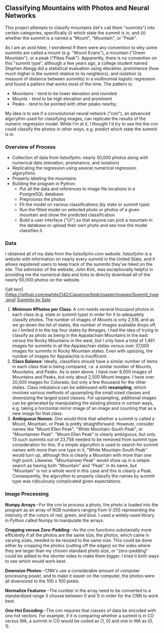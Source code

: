 ## **Classifying Mountains with Photos and Neural Networks**

This project attempts to classify mountains \(let's call them "summits"\) into certain categories, specifically \(i\) which state the summit is in, and \(ii\) whether the summit is a named a "Mount", "Mountain", or "Peak".

As I am an avid hiker, I wondered if there were any convention to why some summits are called a mount \(e.g. "Mount Evans"\), a mountain \("Green Mountain"\), or a peak \("Pikes Peak"\). Apparently, there is no convention on this "summit type", although a few years ago, a college student named Stephen Abegg did a statistical evaluation using elevation, prominence \(how much higher is the summit relative to its neighbors\), and isolation \(a measure of distance between summits\) in a multinomial logistic regression and found a pattern that works most of the time. The pattern is:

* Mountains - tend to be lower elevation and rounded
* Mounts - tend to be high elevation and prominent
* Peaks - tend  to be pointed with other peaks nearby.

My idea is to see if a convolutional neural network \("cnn"\), an advanced algorythm used for classifying images, can replicate the results of the numeric regression model. While I'm at it, I thought I'd try to see the the cnn could classify the photos in other ways, e.g. predict which state the summit is in.

### Overview of Process

* Collection of data from listsofjohn: nearly 50,000 photos along with numerical data \(elevation, prominence, and isolation\)
* Replicating the regression using several numerical regression algorythms
* Properly labeling the mountains
* Building the program in Python:
  * Put all the data and references to image file locations in a PostgreSQL database
  * Preprocess the photos
  * Fit the model on various classifications \(by state or summit type\)
  * Run the fitted model on selected photo or photos of a given mountain and show the predicted classification
  * Build a user interface \("UI"\) so that anyone can pick a mountain in the database or  upload their own photo and see how the model classifies it.

### Data

I obtained all of my data from the listsofjohn.com website. listsofjohn is a website with information on nearly every summit in the United State, and it allows registered users to keep track of the summits they've hiked on the site. The adimisitor of the website, John Kirk, was exceptionally helpful in providing me the numerical data and links to directly download all of the nearly 50,000 photos on the website.

![alt text\][https://github.com/ewhite2142/Capstone/blob/master/images/Summit_type.png]
[Summits by Sate](images/Summits_by_state.png)

1. **Minimum \#Photos per Class**: A cnn needs several thousand photos in each class \(e.g. state or summit type\) in order for it to adequately classify photos. The number of images of Mounts is only 2,516, and as we go down the list of states, the number of images available drops off, so I limited it to the top four states by \#images. I had the idea of trying to classify as photo as being in the Appalachain Mountains in the east versus the Rocky Mountains in the west, but I only have a total of 1,461 images for summits in all the Appalachian states versus over 37,000 images for summits in Rocky Mountain states. Even with upsizing, the number of images for Appalachia is insufficent.
2. **Class Balance**: Ideally, classifiers should have a similar number of items in each class that is being compared, i.e. a similar number of Mounts, Mountains, and Peaks. As is seen above, I have over 8,000 images of Mountains and Peaks, but only about 2,500 Mount images. I have over 20,000 images for Colorado, but only a few thousand for the other states. Class imbalance can be addressed with **resampling**, which involves various methods of upsampling the small sized classes and downsizing the larged sized classes. For upsampling, additional images can be generated by manipulating the existing photos in certain ways, e.g. taking a horizontal mirror image of an image and counting that as a new image for that class.
3. **Ambiguous Names**: One would think that whether a summit is called a Mount, Mountain, or Peak is pretty straightforward. However, consider names like "Mount Ellen Peak", "White Mountain-South Peak",  or "Mountaineer Peak".  "Mount Ellen Peak" is clearly ambiguous, but only 13 such summits out of 23,758 needed to be removed from summit type consideration for this. If a simple algorythm is used to search for summit names with more than one type in it, "White Mountain-South Peak" would turn up, although this is clearly a Mountain with more than one high point. Likewise, "Mountaineer Peak" would show up in a simple search as having both "Mountain" and "Peak" in its name, but "Mountain" is not a whole word in this case and this is clearly a Peak. Consequently, the algorythm to properly classify the names by summit type was ridiculously complicated given expectations.

### Image Processing

**Numpy Arrays**--For the cnn to process a photo, the photo is loaded into the program as an array of RGB numbers ranging from 0-255 representing the intensity of the colors of red, green, and blue. I used a widely-used library in Python called Numpy to manipulate the arrays.

**Cropping versus Zero-Padding**--As the cnn functions substanially more efficiently if all the photos are the same size, the photos, which came in varying sizes, needed to be resized to the same size. This could be done either by cropping the photos \(cutting off the edges\) on the sides where they are larger than my chosen standard photo size, or "zero-padding" could be added to the shorter sides to make them bigger. I tried it both ways to see which would work best.

**Downsize Photos**--CNN's use a considerable amount of computer processing power, and to make it easier on the computer, the photos were all downsized to the 100 x 100 pixels.

**Normalize Features**--The number in the array need to be converted to a standardized range \(I choose between 0 and 1\) in order for the CNN to work best.

**One Hot Encoding**--The cnn requires that classes of data be encoded with one hot vectors. For example, if it is comparing whether a summit is in CO versus WA, a summit in CO would be coded as \[1, 0\] and one in WA as \[0, 1\].
